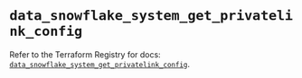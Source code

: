 # `data_snowflake_system_get_privatelink_config`

Refer to the Terraform Registry for docs: [`data_snowflake_system_get_privatelink_config`](https://registry.terraform.io/providers/snowflake-labs/snowflake/0.91.0/docs/data-sources/system_get_privatelink_config).
